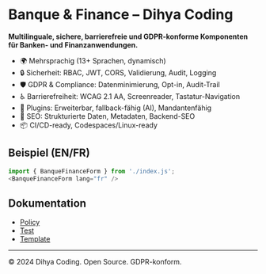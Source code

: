 # Banque & Finance – Dihya Coding

**Multilinguale, sichere, barrierefreie und GDPR-konforme Komponenten für Banken- und Finanzanwendungen.**

- 🌍 Mehrsprachig (13+ Sprachen, dynamisch)
- 🔒 Sicherheit: RBAC, JWT, CORS, Validierung, Audit, Logging
- 🛡️ GDPR & Compliance: Datenminimierung, Opt-in, Audit-Trail
- ♿ Barrierefreiheit: WCAG 2.1 AA, Screenreader, Tastatur-Navigation
- 🔌 Plugins: Erweiterbar, fallback-fähig (AI), Mandantenfähig
- 🚀 SEO: Strukturierte Daten, Metadaten, Backend-SEO
- 📦 CI/CD-ready, Codespaces/Linux-ready

## Beispiel (EN/FR)
```js
import { BanqueFinanceForm } from './index.js';
<BanqueFinanceForm lang="fr" />
```

## Dokumentation
- [Policy](./policy.md)
- [Test](../../../../tests/unit/banque_finance.unit.js)
- [Template](../../../generation/templates/banque_finance/template.js)

---
© 2024 Dihya Coding. Open Source. GDPR-konform.
